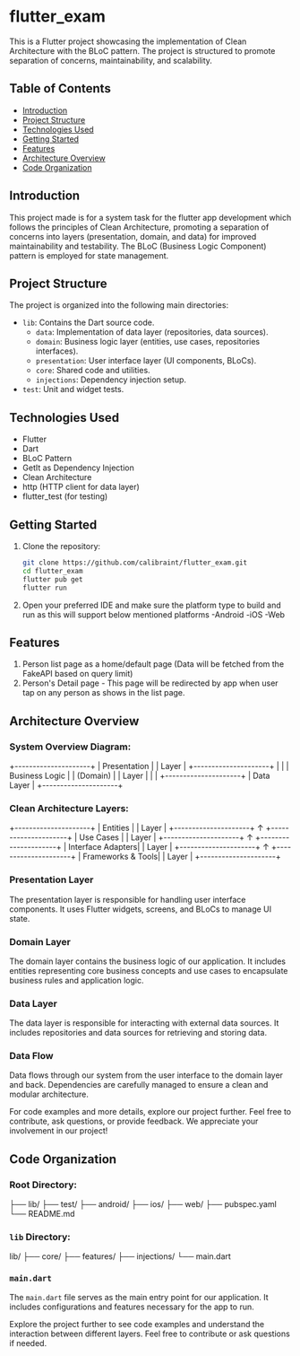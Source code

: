# flutter_exam

This is a Flutter project showcasing the implementation of Clean Architecture with the BLoC pattern.
The project is structured to promote separation of concerns, maintainability, and scalability.

## Table of Contents

- [Introduction](#introduction)
- [Project Structure](#project-structure)
- [Technologies Used](#technologies-used)
- [Getting Started](#getting-started)
- [Features](#features)
- [Architecture Overview](#architecture-overview)
- [Code Organization](#code-organization)

## Introduction

This project made is for a system task for the flutter app development which follows the principles
of Clean Architecture, promoting a separation of concerns into layers (presentation, domain, and
data) for improved maintainability and testability. The BLoC (Business Logic Component) pattern is
employed for state management.

## Project Structure

The project is organized into the following main directories:

- `lib`: Contains the Dart source code.
    - `data`: Implementation of data layer (repositories, data sources).
    - `domain`: Business logic layer (entities, use cases, repositories interfaces).
    - `presentation`: User interface layer (UI components, BLoCs).
    - `core`: Shared code and utilities.
    - `injections`: Dependency injection setup.
- `test`: Unit and widget tests.

## Technologies Used

- Flutter
- Dart
- BLoC Pattern
- GetIt as Dependency Injection
- Clean Architecture
- http (HTTP client for data layer)
- flutter_test (for testing)

## Getting Started

1. Clone the repository:
   ```bash
   git clone https://github.com/calibraint/flutter_exam.git
   cd flutter_exam
   flutter pub get
   flutter run
2. Open your preferred IDE and make sure the platform type to build and run as this will support below mentioned platforms
   -Android
   -iOS
   -Web

## Features
1. Person list page as a home/default page (Data will be fetched from the FakeAPI based on query limit)
2. Person's Detail page - This page will be redirected by app when user tap on any person as shows in the list page.

## Architecture Overview

### System Overview Diagram:
+---------------------+
|    Presentation    |
|        Layer        |
+---------------------+
|                     |
|   Business Logic    |
|      (Domain)       |
|        Layer        |
|                     |
+---------------------+
|      Data Layer     |
+---------------------+
### Clean Architecture Layers:
+---------------------+
|      Entities       |
|       Layer         |
+---------------------+
↑
+---------------------+
|      Use Cases      |
|       Layer         |
+---------------------+
↑
+---------------------+
|   Interface Adapters|
|       Layer         |
+---------------------+
↑
+---------------------+
|   Frameworks & Tools|
|       Layer         |
+---------------------+


### Presentation Layer

The presentation layer is responsible for handling user interface components. It uses Flutter widgets, screens, and BLoCs to manage UI state.

### Domain Layer

The domain layer contains the business logic of our application. It includes entities representing core business concepts and use cases to encapsulate business rules and application logic.

### Data Layer

The data layer is responsible for interacting with external data sources. It includes repositories and data sources for retrieving and storing data.

### Data Flow

Data flows through our system from the user interface to the domain layer and back. Dependencies are carefully managed to ensure a clean and modular architecture.

For code examples and more details, explore our project further. Feel free to contribute, ask questions, or provide feedback. We appreciate your involvement in our project!

## Code Organization
### Root Directory:
├── lib/
├── test/
├── android/
├── ios/
├── web/
├── pubspec.yaml
└── README.md

### `lib` Directory:
lib/
├── core/
├── features/
├── injections/
└── main.dart

### `main.dart`

The `main.dart` file serves as the main entry point for our application. It includes configurations and features necessary for the app to run.

Explore the project further to see code examples and understand the interaction between different layers. Feel free to contribute or ask questions if needed.
